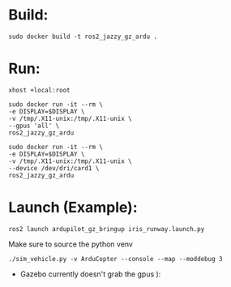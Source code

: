 # Build:

```
sudo docker build -t ros2_jazzy_gz_ardu .
```


# Run:

```
xhost +local:root
```

```
sudo docker run -it --rm \
-e DISPLAY=$DISPLAY \
-v /tmp/.X11-unix:/tmp/.X11-unix \
--gpus 'all' \
ros2_jazzy_gz_ardu
```
```
sudo docker run -it --rm \
-e DISPLAY=$DISPLAY \
-v /tmp/.X11-unix:/tmp/.X11-unix \
--device /dev/dri/card1 \
ros2_jazzy_gz_ardu
```


# Launch (Example):

```
ros2 launch ardupilot_gz_bringup iris_runway.launch.py
```

Make sure to source the python venv
```
./sim_vehicle.py -v ArduCopter --console --map --moddebug 3
```

* Gazebo currently doesn't grab the gpus ):
